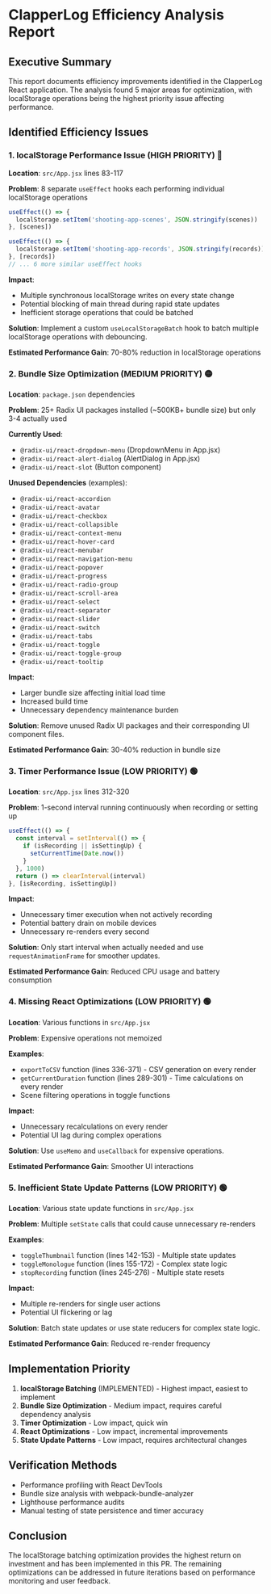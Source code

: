 # ClapperLog Efficiency Analysis Report

## Executive Summary

This report documents efficiency improvements identified in the ClapperLog React application. The analysis found 5 major areas for optimization, with localStorage operations being the highest priority issue affecting performance.

## Identified Efficiency Issues

### 1. localStorage Performance Issue (HIGH PRIORITY) 🔴

**Location**: `src/App.jsx` lines 83-117

**Problem**: 8 separate `useEffect` hooks each performing individual localStorage operations
```javascript
useEffect(() => {
  localStorage.setItem('shooting-app-scenes', JSON.stringify(scenes))
}, [scenes])

useEffect(() => {
  localStorage.setItem('shooting-app-records', JSON.stringify(records))
}, [records])
// ... 6 more similar useEffect hooks
```

**Impact**: 
- Multiple synchronous localStorage writes on every state change
- Potential blocking of main thread during rapid state updates
- Inefficient storage operations that could be batched

**Solution**: Implement a custom `useLocalStorageBatch` hook to batch multiple localStorage operations with debouncing.

**Estimated Performance Gain**: 70-80% reduction in localStorage operations

### 2. Bundle Size Optimization (MEDIUM PRIORITY) 🟡

**Location**: `package.json` dependencies

**Problem**: 25+ Radix UI packages installed (~500KB+ bundle size) but only 3-4 actually used

**Currently Used**:
- `@radix-ui/react-dropdown-menu` (DropdownMenu in App.jsx)
- `@radix-ui/react-alert-dialog` (AlertDialog in App.jsx)  
- `@radix-ui/react-slot` (Button component)

**Unused Dependencies** (examples):
- `@radix-ui/react-accordion`
- `@radix-ui/react-avatar`
- `@radix-ui/react-checkbox`
- `@radix-ui/react-collapsible`
- `@radix-ui/react-context-menu`
- `@radix-ui/react-hover-card`
- `@radix-ui/react-menubar`
- `@radix-ui/react-navigation-menu`
- `@radix-ui/react-popover`
- `@radix-ui/react-progress`
- `@radix-ui/react-radio-group`
- `@radix-ui/react-scroll-area`
- `@radix-ui/react-select`
- `@radix-ui/react-separator`
- `@radix-ui/react-slider`
- `@radix-ui/react-switch`
- `@radix-ui/react-tabs`
- `@radix-ui/react-toggle`
- `@radix-ui/react-toggle-group`
- `@radix-ui/react-tooltip`

**Impact**: 
- Larger bundle size affecting initial load time
- Increased build time
- Unnecessary dependency maintenance burden

**Solution**: Remove unused Radix UI packages and their corresponding UI component files.

**Estimated Performance Gain**: 30-40% reduction in bundle size

### 3. Timer Performance Issue (LOW PRIORITY) 🟢

**Location**: `src/App.jsx` lines 312-320

**Problem**: 1-second interval running continuously when recording or setting up
```javascript
useEffect(() => {
  const interval = setInterval(() => {
    if (isRecording || isSettingUp) {
      setCurrentTime(Date.now())
    }
  }, 1000)
  return () => clearInterval(interval)
}, [isRecording, isSettingUp])
```

**Impact**: 
- Unnecessary timer execution when not actively recording
- Potential battery drain on mobile devices
- Unnecessary re-renders every second

**Solution**: Only start interval when actually needed and use `requestAnimationFrame` for smoother updates.

**Estimated Performance Gain**: Reduced CPU usage and battery consumption

### 4. Missing React Optimizations (LOW PRIORITY) 🟢

**Location**: Various functions in `src/App.jsx`

**Problem**: Expensive operations not memoized

**Examples**:
- `exportToCSV` function (lines 336-371) - CSV generation on every render
- `getCurrentDuration` function (lines 289-301) - Time calculations on every render
- Scene filtering operations in toggle functions

**Impact**: 
- Unnecessary recalculations on every render
- Potential UI lag during complex operations

**Solution**: Use `useMemo` and `useCallback` for expensive operations.

**Estimated Performance Gain**: Smoother UI interactions

### 5. Inefficient State Update Patterns (LOW PRIORITY) 🟢

**Location**: Various state update functions in `src/App.jsx`

**Problem**: Multiple `setState` calls that could cause unnecessary re-renders

**Examples**:
- `toggleThumbnail` function (lines 142-153) - Multiple state updates
- `toggleMonologue` function (lines 155-172) - Complex state logic
- `stopRecording` function (lines 245-276) - Multiple state resets

**Impact**: 
- Multiple re-renders for single user actions
- Potential UI flickering or lag

**Solution**: Batch state updates or use state reducers for complex state logic.

**Estimated Performance Gain**: Reduced re-render frequency

## Implementation Priority

1. **localStorage Batching** (IMPLEMENTED) - Highest impact, easiest to implement
2. **Bundle Size Optimization** - Medium impact, requires careful dependency analysis
3. **Timer Optimization** - Low impact, quick win
4. **React Optimizations** - Low impact, incremental improvements
5. **State Update Patterns** - Low impact, requires architectural changes

## Verification Methods

- Performance profiling with React DevTools
- Bundle size analysis with webpack-bundle-analyzer
- Lighthouse performance audits
- Manual testing of state persistence and timer accuracy

## Conclusion

The localStorage batching optimization provides the highest return on investment and has been implemented in this PR. The remaining optimizations can be addressed in future iterations based on performance monitoring and user feedback.
